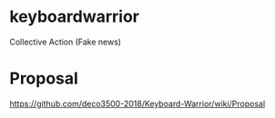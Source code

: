 # keyboardwarrior
Collective Action (Fake news)
# Proposal
https://github.com/deco3500-2018/Keyboard-Warrior/wiki/Proposal
